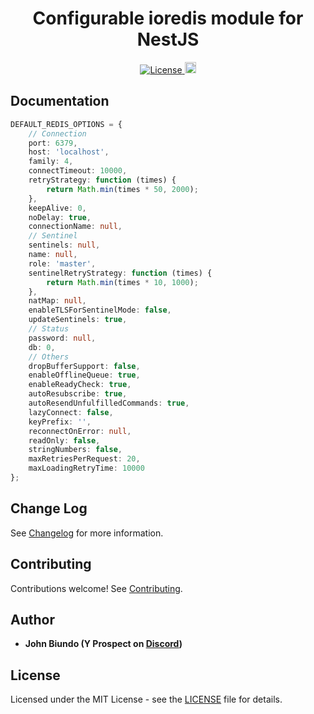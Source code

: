 <h1 align="center">Configurable ioredis module for NestJS</h1>


<div align="center">
  <a href="https://github.com/johnbiundo/nestjs-config-manager/blob/master/LICENSE">
    <img src="https://img.shields.io/badge/license-MIT-brightgreen.svg" alt="License" />
  </a>
  <a href="https://badge.fury.io/js/%40nestjsplus%2Fioredis">
    <img src="https://badge.fury.io/js/%40nestjsplus%2Fioredis.svg" alt="npm version" height="18">
  </a>
</div>


## Documentation

```typescript
DEFAULT_REDIS_OPTIONS = {
    // Connection
    port: 6379,
    host: 'localhost',
    family: 4,
    connectTimeout: 10000,
    retryStrategy: function (times) {
        return Math.min(times * 50, 2000);
    },
    keepAlive: 0,
    noDelay: true,
    connectionName: null,
    // Sentinel
    sentinels: null,
    name: null,
    role: 'master',
    sentinelRetryStrategy: function (times) {
        return Math.min(times * 10, 1000);
    },
    natMap: null,
    enableTLSForSentinelMode: false,
    updateSentinels: true,
    // Status
    password: null,
    db: 0,
    // Others
    dropBufferSupport: false,
    enableOfflineQueue: true,
    enableReadyCheck: true,
    autoResubscribe: true,
    autoResendUnfulfilledCommands: true,
    lazyConnect: false,
    keyPrefix: '',
    reconnectOnError: null,
    readOnly: false,
    stringNumbers: false,
    maxRetriesPerRequest: 20,
    maxLoadingRetryTime: 10000
};
```

## Change Log

See [Changelog](CHANGELOG.md) for more information.

## Contributing

Contributions welcome! See [Contributing](CONTRIBUTING.md).

## Author

* **John Biundo (Y Prospect on [Discord](https://discord.gg/G7Qnnhy))**

## License

Licensed under the MIT License - see the [LICENSE](LICENSE) file for details.

